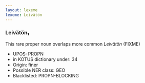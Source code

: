 ```yaml
---
layout: lexeme
lexeme: Leivätön
---
```


###  Leivätön₁

This rare proper noun overlaps more common *Leivätön* (FIXME)
* UPOS:  PROPN
* in KOTUS dictionary under:  34
* Origin:  finer
* Possible NER class:  GEO
* Blacklisted:  PROPN-BLOCKING

